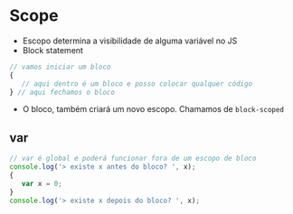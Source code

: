 # Scope

* Escopo determina a visibilidade de alguma variável no JS
*  Block statement

```js
// vamos iniciar um bloco
{
   // aqui dentro é um bloco e posso colocar qualquer código 
} // aqui fechamos o bloco

```
 - O bloco, também criará um novo escopo. Chamamos de `block-scoped`

 ## var
 
 ```js
// var é global e poderá funcionar fora de um escopo de bloco
console.log('> existe x antes do bloco? ', x);
{
    var x = 0;
}
console.log('> existe x depois do bloco? ', x);


 ```